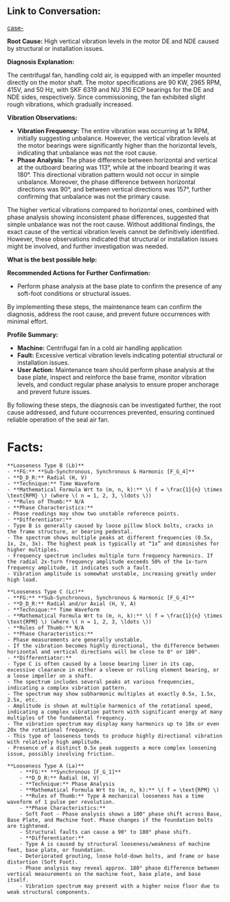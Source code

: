 ## Link to Conversation:
[case-](https://aws3.link/XfBPJA)

**Root Cause:** High vertical vibration levels in the motor DE and NDE caused by structural or installation issues.

**Diagnosis Explanation:**

The centrifugal fan, handling cold air, is equipped with an impeller mounted directly on the motor shaft. The motor specifications are 90 KW, 2965 RPM, 415V, and 50 Hz, with SKF 6319 and NU 316 ECP bearings for the DE and NDE sides, respectively. Since commissioning, the fan exhibited slight rough vibrations, which gradually increased.

**Vibration Observations:**

- **Vibration Frequency:** The entire vibration was occurring at 1x RPM, initially suggesting unbalance. However, the vertical vibration levels at the motor bearings were significantly higher than the horizontal levels, indicating that unbalance was not the root cause.
- **Phase Analysis:** The phase difference between horizontal and vertical at the outboard bearing was 113°, while at the inboard bearing it was 180°. This directional vibration pattern would not occur in simple unbalance. Moreover, the phase difference between horizontal directions was 90°, and between vertical directions was 157°, further confirming that unbalance was not the primary cause.

The higher vertical vibrations compared to horizontal ones, combined with phase analysis showing inconsistent phase differences, suggested that simple unbalance was not the root cause. Without additional findings, the exact cause of the vertical vibration levels cannot be definitively identified. However, these observations indicated that structural or installation issues might be involved, and further investigation was needed.

**What is the best possible help:**

**Recommended Actions for Further Confirmation:**

- Perform phase analysis at the base plate to confirm the presence of any soft-foot conditions or structural issues.

By implementing these steps, the maintenance team can confirm the diagnosis, address the root cause, and prevent future occurrences with minimal effort.

**Profile Summary:**

- **Machine:** Centrifugal fan in a cold air handling application
- **Fault:** Excessive vertical vibration levels indicating potential structural or installation issues.
- **User Action:** Maintenance team should perform phase analysis at the base plate, inspect and reinforce the base frame, monitor vibration levels, and conduct regular phase analysis to ensure proper anchorage and prevent future issues.

By following these steps, the diagnosis can be investigated further, the root cause addressed, and future occurrences prevented, ensuring continued reliable operation of the seal air fan.

# Facts:

    **Looseness Type B (Lb)**
    - **FG:** **Sub-Synchronous, Synchronous & Harmonic [F_G_4]**
    - **D_D_R:** Radial (H, V)
    - **Technique:** Time Waveform
    - **Mathematical Formula Wrt to (m, n, k):** \( f = \frac{1}{n} \times \text{RPM} \) (where \( n = 1, 2, 3, \ldots \))
    - **Rules of Thumb:** N/A
    - **Phase Characteristics:** 
    - Phase readings may show two unstable reference points.
    - **Differentiator:**
    - Type B is generally caused by loose pillow block bolts, cracks in the frame structure, or bearing pedestal.
    - The spectrum shows multiple peaks at different frequencies (0.5x, 1x, 2x, 3x). The highest peak is typically at “1x” and diminishes for higher multiples.
    - Frequency spectrum includes multiple turn frequency harmonics. If the radial 2x-turn frequency amplitude exceeds 50% of the 1x-turn frequency amplitude, it indicates such a fault.
    - Vibration amplitude is somewhat unstable, increasing greatly under high load.

    **Looseness Type C (Lc)**
    - **FG:** **Sub-Synchronous, Synchronous & Harmonic [F_G_4]**
    - **D_D_R:** Radial and/or Axial (H, V, A)
    - **Technique:** Time Waveform
    - **Mathematical Formula Wrt to (m, n, k):** \( f = \frac{1}{n} \times \text{RPM} \) (where \( n = 1, 2, 3, \ldots \))
    - **Rules of Thumb:** N/A
    - **Phase Characteristics:** 
    - Phase measurements are generally unstable.
    - If the vibration becomes highly directional, the difference between horizontal and vertical directions will be close to 0° or 180°.
    - **Differentiator:**
    - Type C is often caused by a loose bearing liner in its cap, excessive clearance in either a sleeve or rolling element bearing, or a loose impeller on a shaft.
    - The spectrum includes several peaks at various frequencies, indicating a complex vibration pattern.
    - The spectrum may show subharmonic multiples at exactly 0.5x, 1.5x, 2.5x, etc.
    - Amplitude is shown at multiple harmonics of the rotational speed, indicating a complex vibration pattern with significant energy at many multiples of the fundamental frequency.
    - The vibration spectrum may display many harmonics up to 10x or even 20x the rotational frequency.
    - This type of looseness tends to produce highly directional vibration with relatively high amplitude.
    - Presence of a distinct 0.5x peak suggests a more complex loosening issue, possibly involving friction.

    **Looseness Type A (La)**
        - **FG:** **Synchronous [F_G_1]**
        - **D_D_R:** Radial (H, V)
        - **Technique:** Phase Analysis
        - **Mathematical Formula Wrt to (m, n, k):** \( f = \text{RPM} \)
        - **Rules of Thumb:** Type A mechanical looseness has a time waveform of 1 pulse per revolution.
        - **Phase Characteristics:** 
        - Soft Foot - Phase analysis shows a 180° phase shift across Base, Base Plate, and Machine foot. Phase changes if the foundation bolts are tightened.
        - Structural faults can cause a 90° to 180° phase shift.
        - **Differentiator:**
        - Type A is caused by structural looseness/weakness of machine feet, base plate, or foundation.
        - Deteriorated grouting, loose hold-down bolts, and frame or base distortion (Soft Foot).
        - Phase analysis may reveal approx. 180° phase difference between vertical measurements on the machine foot, base plate, and base itself.
        - Vibration spectrum may present with a higher noise floor due to weak structural components.